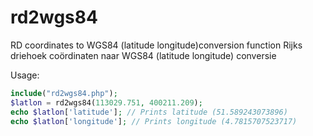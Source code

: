 rd2wgs84
========

RD coordinates to WGS84 (latitude longitude)conversion function
Rijks driehoek coördinaten naar WGS84 (latitude longitude) conversie

Usage:

```php
include("rd2wgs84.php");
$latlon = rd2wgs84(113029.751, 400211.209);
echo $latlon['latitude']; // Prints latitude (51.589243073896)
echo $latlon['longitude']; // Prints longitude (4.7815707523717)
```
